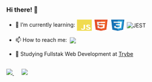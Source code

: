 ### Hi there! 👋

<div style="display: inline_block">
  
- 🌱 I’m currently learning: 
  <img align="center" alt="Js" height="30" width="40" src="https://raw.githubusercontent.com/devicons/devicon/master/icons/javascript/javascript-plain.svg">
  <img align="center" alt="HTML" height="30" width="40" src="https://raw.githubusercontent.com/devicons/devicon/master/icons/html5/html5-original.svg">
  <img align="center" alt="CSS" height="30" width="40" src="https://raw.githubusercontent.com/devicons/devicon/master/icons/css3/css3-original.svg">
  <img align="center" alt="JEST" height="30" width="40" src="https://cdn.jsdelivr.net/gh/devicons/devicon/icons/jest/jest-plain.svg"/>
</div>

<div>
  
- 📫 How to reach me: &nbsp;<a href="https://www.linkedin.com/in/raphael-cirelli/" target="_blank"><img align="center" src="https://img.shields.io/badge/-LinkedIn-%230077B5?style=flat-square&logo=linkedin&logoColor=white" target="_blank"></a></div>
</div>

<div>
  
- 📖 Studying Fullstak Web Development at&nbsp;<a href="https://github.com/betrybe" target="_blank">Trybe</a>
</div>  
<br>
 
 <div>
  <a href="https://github.com/rCirelli">
  <img height="180em" src="https://github-readme-stats.vercel.app/api?username=rCirelli&show_icons=true&theme=github_dark&include_all_commits=true&count_private=true"/>
  <img height="180em" src="https://github-readme-stats.vercel.app/api/top-langs/?username=rCirelli&layout=compact&langs_count=6&theme=github_dark" style="margin-left:20px"/><br>
</div> 
 <br> 
<div>    
<!--  ![Snake animation](https://github.com/rCirelli/rCirelli/blob/output/github-contribution-grid-snake.svg)  -->
  
</div>
 
<!--
**rCirelli/rCirelli** is a ✨ _special_ ✨ repository because its `README.md` (this file) appears on your GitHub profile.

Here are some ideas to get you started:

- 🔭 I’m currently working on ...
- 🌱 I’m currently learning ...
- 👯 I’m looking to collaborate on ...
- 🤔 I’m looking for help with ...
- 💬 Ask me about ...
- 📫 How to reach me: ...
- 😄 Pronouns: ...
- ⚡ Fun fact: ...
-->
